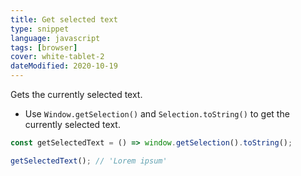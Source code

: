 ```yaml
---
title: Get selected text
type: snippet
language: javascript
tags: [browser]
cover: white-tablet-2
dateModified: 2020-10-19
---
```


Gets the currently selected text.

- Use `Window.getSelection()` and `Selection.toString()` to get the currently selected text.

```js
const getSelectedText = () => window.getSelection().toString();

getSelectedText(); // 'Lorem ipsum'
```
